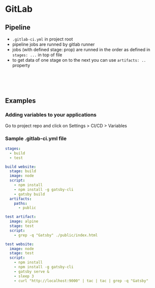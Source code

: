 # GitLab

## Pipeline
- `.gitlab-ci.yml` in project root
- pipeline jobs are runned by gitlab runner
- jobs (with defined stage: prop) are runned in the order as defined in `stages: ...` in top of file
- to get data of one stage on to the next you can use `artifacts: ..` property

<br><br><br>

## Examples

### Adding variables to your applications
Go to project repo and click on Settings > CI/CD > Variables

### Sample .gitlab-ci.yml file
```yml
stages:
  - build
  - test

build website:
  stage: build
  image: node
  script:
    - npm install
    - npm install -g gatsby-cli
    - gatsby build
  artifacts: 
    paths:
      - public

test artifact:
  image: alpine
  stage: test
  script:
    - grep -q "Gatsby" ./public/index.html

test website:
  image: node
  stage: test
  script:
    - npm install
    - npm install -g gatsby-cli
    - gatsby serve &
    - sleep 3
    - curl "http://localhost:9000" | tac | tac | grep -q "Gatsby"

```
